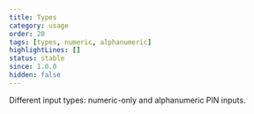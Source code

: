 ```yaml
---
title: Types
category: usage
order: 20
tags: [types, numeric, alphanumeric]
highlightLines: []
status: stable
since: 1.0.0
hidden: false
---
```


Different input types: numeric-only and alphanumeric PIN inputs.
